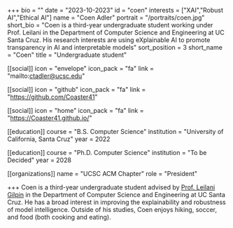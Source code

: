 +++
bio = ""
date = "2023-10-2023"
id = "coen"
interests = ["XAI","Robust AI","Ethical AI"]
name = "Coen Adler"
portrait = "/portraits/coen.jpg"
short_bio = "Coen is a third-year undergraduate student working under Prof. Leilani in the Department of Computer Science and Engineering at UC Santa Cruz. His research interests are using eXplainable AI to promote transparency in AI and interpretable models"
sort_position = 3
short_name = "Coen"
title = "Undergraduate student"

[[social]]
    icon = "envelope"
    icon_pack = "fa"
    link = "mailto:ctadler@ucsc.edu"

[[social]]
    icon = "github"
    icon_pack = "fa"
    link = "https://github.com/Coaster41"

[[social]]
    icon = "home"
    icon_pack = "fa"
    link = "https://Coaster41.github.io/"


[[education]]
    course = "B.S. Computer Science"
    institution = "University of California, Santa Cruz"
    year = 2022

[[education]]
    course = "Ph.D. Computer Science"
    institution = "To be Decided"
    year = 2028
        
[[organizations]]
    name = "UCSC ACM Chapter"
    role = "President"

+++
Coen is a third-year undergraduate student advised by [Prof. Leilani Gilpin](../leilani/) in the Department of Computer Science and Engineering at UC Santa Cruz. He has a broad interest in improving the explainability and robustness of model intelligence. Outside of his studies, Coen enjoys hiking, soccer, and food (both cooking and eating).

